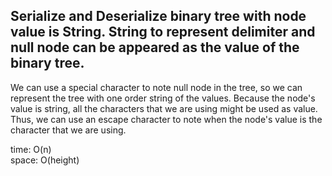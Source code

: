 ## Serialize and Deserialize binary tree with node value is String. String to represent delimiter and null node can be appeared as the value of the binary tree.

We can use a special character to note null node in the tree, so we can represent the tree with one order string of the values. Because the node's value is string, all the characters that we are using might be used as value. Thus, we can use an escape character to note when the node's value is the character that we are using.

time: O(n)<br>
space: O(height)
